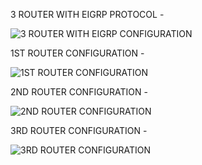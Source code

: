 3 ROUTER WITH EIGRP PROTOCOL -

![3 ROUTER WITH EIGRP CONFIGURATION](https://github.com/user-attachments/assets/8b1d9d70-a01b-49e9-a79a-358cc29c8f44)

1ST ROUTER CONFIGURATION -

![1ST ROUTER CONFIGURATION](https://github.com/user-attachments/assets/cf22dcfd-79e3-4f4b-a3c4-d8bb512894f3)

2ND ROUTER CONFIGURATION -

![2ND ROUTER CONFIGURATION](https://github.com/user-attachments/assets/3e0fb657-5085-4305-ba54-a075b2656a61)

3RD ROUTER CONFIGURATION -

![3RD ROUTER CONFIGURATION](https://github.com/user-attachments/assets/d6ea8965-58dc-4e46-b87a-0f77ac48d0f5)

